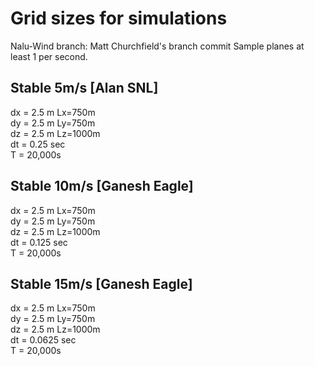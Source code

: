 # Grid sizes for simulations

Nalu-Wind branch: Matt Churchfield's branch commit
Sample planes at least 1 per second.

Stable 5m/s  [Alan SNL]
-------------------
dx = 2.5 m  Lx=750m  
dy = 2.5 m  Ly=750m  
dz = 2.5 m  Lz=1000m  
dt = 0.25 sec  
T  = 20,000s  

Stable 10m/s [Ganesh Eagle]  
-------------------
dx = 2.5 m  Lx=750m  
dy = 2.5 m  Ly=750m  
dz = 2.5 m  Lz=1000m  
dt = 0.125 sec  
T  = 20,000s  

Stable 15m/s [Ganesh Eagle]
--------------------
dx = 2.5 m  Lx=750m  
dy = 2.5 m  Ly=750m  
dz = 2.5 m  Lz=1000m  
dt = 0.0625 sec  
T  = 20,000s  


